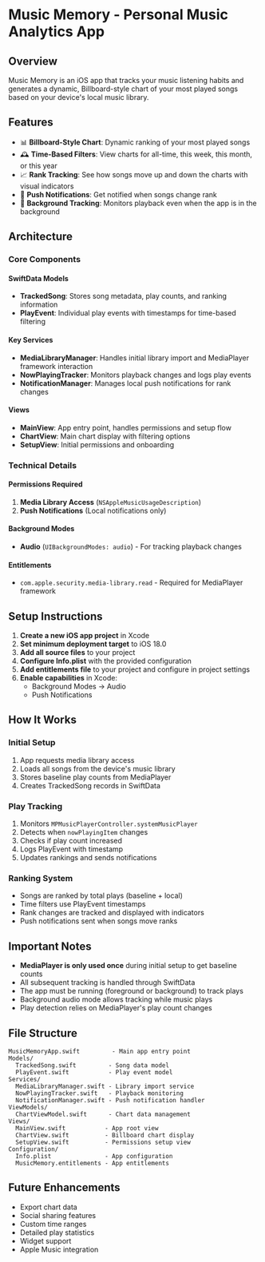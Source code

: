 # Music Memory - Personal Music Analytics App

## Overview
Music Memory is an iOS app that tracks your music listening habits and generates a dynamic, Billboard-style chart of your most played songs based on your device's local music library.

## Features
- 📊 **Billboard-Style Chart**: Dynamic ranking of your most played songs
- 🕰️ **Time-Based Filters**: View charts for all-time, this week, this month, or this year
- 📈 **Rank Tracking**: See how songs move up and down the charts with visual indicators
- 🔔 **Push Notifications**: Get notified when songs change rank
- 🎵 **Background Tracking**: Monitors playback even when the app is in the background

## Architecture

### Core Components

#### SwiftData Models
- **TrackedSong**: Stores song metadata, play counts, and ranking information
- **PlayEvent**: Individual play events with timestamps for time-based filtering

#### Key Services
- **MediaLibraryManager**: Handles initial library import and MediaPlayer framework interaction
- **NowPlayingTracker**: Monitors playback changes and logs play events
- **NotificationManager**: Manages local push notifications for rank changes

#### Views
- **MainView**: App entry point, handles permissions and setup flow
- **ChartView**: Main chart display with filtering options
- **SetupView**: Initial permissions and onboarding

### Technical Details

#### Permissions Required
1. **Media Library Access** (`NSAppleMusicUsageDescription`)
2. **Push Notifications** (Local notifications only)

#### Background Modes
- **Audio** (`UIBackgroundModes: audio`) - For tracking playback changes

#### Entitlements
- `com.apple.security.media-library.read` - Required for MediaPlayer framework

## Setup Instructions

1. **Create a new iOS app project** in Xcode
2. **Set minimum deployment target** to iOS 18.0
3. **Add all source files** to your project
4. **Configure Info.plist** with the provided configuration
5. **Add entitlements file** to your project and configure in project settings
6. **Enable capabilities** in Xcode:
   - Background Modes → Audio
   - Push Notifications

## How It Works

### Initial Setup
1. App requests media library access
2. Loads all songs from the device's music library
3. Stores baseline play counts from MediaPlayer
4. Creates TrackedSong records in SwiftData

### Play Tracking
1. Monitors `MPMusicPlayerController.systemMusicPlayer`
2. Detects when `nowPlayingItem` changes
3. Checks if play count increased
4. Logs PlayEvent with timestamp
5. Updates rankings and sends notifications

### Ranking System
- Songs are ranked by total plays (baseline + local)
- Time filters use PlayEvent timestamps
- Rank changes are tracked and displayed with indicators
- Push notifications sent when songs move ranks

## Important Notes

- **MediaPlayer is only used once** during initial setup to get baseline counts
- All subsequent tracking is handled through SwiftData
- The app must be running (foreground or background) to track plays
- Background audio mode allows tracking while music plays
- Play detection relies on MediaPlayer's play count changes

## File Structure
```
MusicMemoryApp.swift         - Main app entry point
Models/
  TrackedSong.swift         - Song data model
  PlayEvent.swift           - Play event model
Services/
  MediaLibraryManager.swift - Library import service
  NowPlayingTracker.swift   - Playback monitoring
  NotificationManager.swift - Push notification handler
ViewModels/
  ChartViewModel.swift      - Chart data management
Views/
  MainView.swift           - App root view
  ChartView.swift          - Billboard chart display
  SetupView.swift          - Permissions setup view
Configuration/
  Info.plist               - App configuration
  MusicMemory.entitlements - App entitlements
```

## Future Enhancements
- Export chart data
- Social sharing features
- Custom time ranges
- Detailed play statistics
- Widget support
- Apple Music integration
